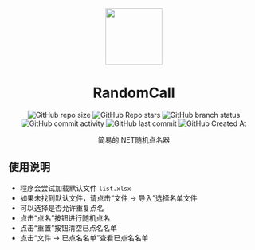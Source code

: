 <div align="center">

<img src="https://github.com/user-attachments/assets/43b3bb7e-5dd7-45cf-993c-e968d9051d51" height="114px">

# RandomCall
![GitHub repo size](https://img.shields.io/github/repo-size/Meltide/RandomCall-NET)
![GitHub Repo stars](https://img.shields.io/github/stars/Meltide/RandomCall-NET?style=flat)
![GitHub branch status](https://img.shields.io/github/checks-status/Meltide/RandomCall-NET/main)
![GitHub commit activity](https://img.shields.io/github/commit-activity/t/Meltide/RandomCall-NET)
![GitHub last commit](https://img.shields.io/github/last-commit/Meltide/RandomCall-NET)
![GitHub Created At](https://img.shields.io/github/created-at/Meltide/RandomCall-NET) 

简易的.NET随机点名器

</div>

## 使用说明
- 程序会尝试加载默认文件 `list.xlsx`
- 如果未找到默认文件，请点击“文件 -> 导入”选择名单文件
- 可以选择是否允许重复点名
- 点击“点名”按钮进行随机点名
- 点击“重置”按钮清空已点名名单
- 点击“文件 -> 已点名名单”查看已点名名单
